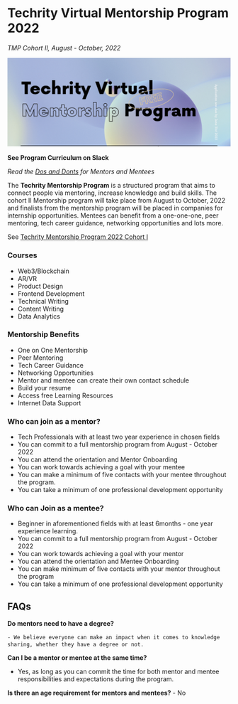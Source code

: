# Techrity Virtual Mentorship Program 2022

_TMP Cohort II, August -  October, 2022_

![Techrity Mentorship Program](/TMP2022/tmp_banner.jpg)

**See Program Curriculum on Slack**

_Read the [Dos and Donts](/Dos&Donts.md) for Mentors and Mentees_

The **Techrity Mentorship Program** is a structured program that aims to connect people via mentoring, increase knowledge and build skills. The cohort II Mentorship program will take place from August to October, 2022 and finalists from the mentorship program will be placed in companies for internship opportunities. Mentees can benefit from a one-one-one, peer mentoring, tech career guidance, networking opportunities and lots more.

See [Techrity Mentorship Program 2022 Cohort I](/TMP2021/README.md)

### Courses

- Web3/Blockchain
- AR/VR
- Product Design
- Frontend Development
- Technical Writing
- Content Writing
- Data Analytics


### Mentorship Benefits

- One on One Mentorship
- Peer Mentoring
- Tech Career Guidance
- Networking Opportunities
- Mentor and mentee can create their own contact schedule
- Build your resume
- Access free Learning Resources
- Internet Data Support

### Who can join as a mentor?

- Tech Professionals with at least two year experience in chosen fields
- You can commit to a full mentorship program from August - October 2022
- You can attend the orientation and Mentor Onboarding
- You can work towards achieving a goal with your mentee
- You can make a minimum of five contacts with your mentee throughout the program.
- You can take a minimum of one professional development opportunity

### Who can Join as a mentee?

- Beginner in aforementioned fields with at least 6months - one year experience learning.
- You can commit to a full mentorship program from August - October 2022
- You can work towards achieving a goal with your mentor
- You can attend the orientation and Mentee Onboarding
- You can make minimum of five contacts with your mentor throughout the program
- You can take a minimum of one professional development opportunity

## FAQs

**Do mentors need to have a degree?**

    - We believe everyone can make an impact when it comes to knowledge sharing, whether they have a degree or not.

**Can I be a mentor or mentee at the same time?**
   - Yes, as long as you can commit the time for both mentor and mentee responsibilities and expectations during the program.

**Is there an age requirement for mentors and mentees?**
    - No
